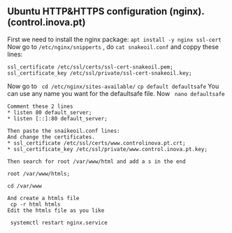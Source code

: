## Ubuntu HTTP&HTTPS configuration (nginx). (control.inova.pt)

First we need to install the nginx package:
```apt install -y nginx ssl-cert```
Now go to ```/etc/nginx/snipperts``` , do ```cat snakeoil.conf``` and coppy these lines:
```
ssl_certificate /etc/ssl/certs/ssl-cert-snakeoil.pem;
ssl_certificate_key /etc/ssl/private/ssl-cert-snakeoil.key;
```
Now go to ``` cd /etc/nginx/sites-available/```
``` cp default defaultsafe ``` You can use any name you want for the defaultsafe file.
Now ``` nano defaultsafe```
```
Comment these 2 lines
* listen 80 default_server;
* listen [::]:80 default_server;

Then paste the snaikeoil.conf lines:
And change the certificates.
* ssl_certificate /etc/ssl/certs/www.controlinova.pt.crt;
* ssl_certificate_key /etc/ssl/private/www.control.inova.pt.key;

Then search for root /var/www/html and add a s in the end

root /var/www/htmls;

``` 
```
cd /var/www

And create a htmls file
 cp -r html htmls
Edit the htmls file as you like
```
`` systemctl restart nginx.service``
